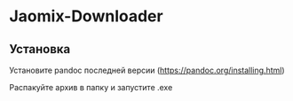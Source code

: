 # Jaomix-Downloader

## Установка
Установите pandoc последней версии (https://pandoc.org/installing.html)

Распакуйте архив в папку и запустите .exe
